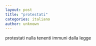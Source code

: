 ```yaml
---
layout: post
title: "protestati"
categories: italiano
author: unknown
---
```


protestati nulla tenenti immuni dalla legge
